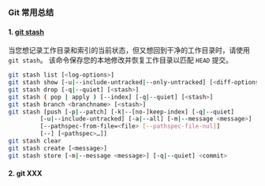 ### Git 常用总结

#### 1. [git stash](https://git-scm.com/docs/git-stash/en)

当您想记录工作目录和索引的当前状态，但又想回到干净的工作目录时，请使用 `git stash`。 该命令保存您的本地修改并恢复工作目录以匹配 `HEAD` 提交。

```bash
git stash list [<log-options>]
git stash show [-u|--include-untracked|--only-untracked] [<diff-options>] [<stash>]
git stash drop [-q|--quiet] [<stash>]
git stash ( pop | apply ) [--index] [-q|--quiet] [<stash>]
git stash branch <branchname> [<stash>]
git stash [push [-p|--patch] [-k|--[no-]keep-index] [-q|--quiet]
	     [-u|--include-untracked] [-a|--all] [-m|--message <message>]
	     [--pathspec-from-file=<file> [--pathspec-file-nul]]
	     [--] [<pathspec>…​]]
git stash clear
git stash create [<message>]
git stash store [-m|--message <message>] [-q|--quiet] <commit>
```



#### 2. git XXX

